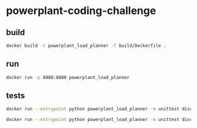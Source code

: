 # powerplant-coding-challenge

## build
``` bash
docker build -t powerplant_load_planner -f build/Dockerfile .
```

## run
``` bash
docker run -p 8888:8888 powerplant_load_planner
```

## tests

``` bash
docker run --entrypoint python powerplant_load_planner -m unittest discover tests/unit

docker run --entrypoint python powerplant_load_planner -m unittest discover tests/integration
```
